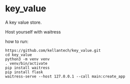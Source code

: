 # key_value


A key value store. 

Host yourself with waitress
 
how to run:
```
https://github.com/kellantech/key_value.git
cd key_value
python3 -m venv venv
. venv/bin/activate
pip install waitress
pip install flask
waitress-serve --host 127.0.0.1 --call main:create_app
```
